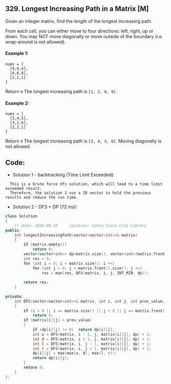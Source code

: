 ## 329. Longest Increasing Path in a Matrix [M]
Given an integer matrix, find the length of the longest increasing path.

From each cell, you can either move to four directions: left, right, up or down. You may NOT move diagonally or move outside of the boundary (i.e. wrap-around is not allowed).

#### Example 1:
```
nums = [
  [9,9,4],
  [6,6,8],
  [2,1,1]
]
```
Return `4`
The longest increasing path is `[1, 2, 6, 9]`.

#### Example 2:
```
nums = [
  [3,4,5],
  [3,2,6],
  [2,2,1]
]
```
Return `4`
The longest increasing path is `[3, 4, 5, 6]`. Moving diagonally is not allowed.

## Code:
- Solution 1 - backtracking (Time Limit Exceeded):
```
  This is a brute force dfs solution, which will lead to a time limit exceeded result.
  Therefore, the solution 2 use a 2D vector to hold the previous results and reduce the run time.
```

- Solution 2 - DFS + DP (72 ms):
```c++
class Solution 
{
    // date: 2016-09-16     location: Santa Clara City Library
public:
    int longestIncreasingPath(vector<vector<int>>& matrix) 
    {
        if (matrix.empty())
            return 0;
        vector<vector<int>> dp(matrix.size(), vector<int>(matrix.front().size(), 0));
        int res = 0;
        for (int i = 0; i < matrix.size(); i ++)
            for (int j = 0; j < matrix.front().size(); j ++)
                res = max(res, DFS(matrix, i, j, INT_MIN, dp));
        
        return res;
    }
    
private:
    int DFS(vector<vector<int>>& matrix, int i, int j, int prev_value, vector<vector<int>>& dp)
    {
        if (i < 0 || i == matrix.size() || j < 0 || j == matrix.front().size())
            return 0;
        if (matrix[i][j] > prev_value)
        {
            if (dp[i][j] != 0)  return dp[i][j];
            int u = DFS(matrix, i - 1, j, matrix[i][j], dp) + 1;
            int d = DFS(matrix, i + 1, j, matrix[i][j], dp) + 1;
            int l = DFS(matrix, i, j - 1, matrix[i][j], dp) + 1;
            int r = DFS(matrix, i, j + 1, matrix[i][j], dp) + 1;
            dp[i][j] = max(max(u, d), max(l, r));
            return dp[i][j];
        }
        return 0;
    }
};
```
